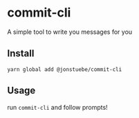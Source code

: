 # commit-cli

A simple tool to write you messages for you

## Install

`yarn global add @jonstuebe/commit-cli`

## Usage

run `commit-cli` and follow prompts!
